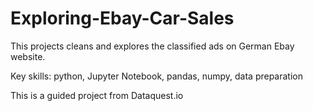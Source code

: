 # Exploring-Ebay-Car-Sales

This projects cleans and explores the classified ads on German Ebay website.

Key skills: python, Jupyter Notebook, pandas, numpy, data preparation

This is a guided project from Dataquest.io
